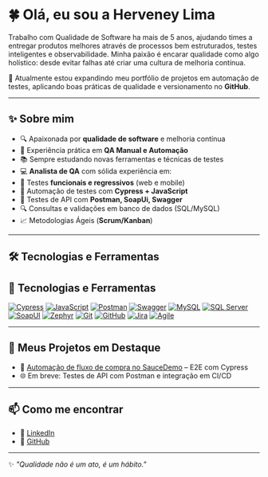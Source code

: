 # 🍀 Olá, eu sou a Herveney Lima  
Trabalho com Qualidade de Software ha mais de 5 anos, ajudando times a entregar produtos melhores através de processos bem estruturados, testes inteligentes e observabilidade. Minha paixão é encarar qualidade como algo holístico: desde evitar falhas até criar uma cultura de melhoria contínua.

🚀 Atualmente estou expandindo meu portfólio de projetos em automação de testes, aplicando boas práticas de qualidade e versionamento no **GitHub**.  

---

## ✨ Sobre mim
- 🔍 Apaixonada por **qualidade de software** e melhoria contínua  
- 🧪 Experiência prática em **QA Manual e Automação**  
- 📚 Sempre estudando novas ferramentas e técnicas de testes  
- 💻 **Analista de QA** com sólida experiência em:
- 🐞 Testes **funcionais e regressivos** (web e mobile)  
- 🤖 Automação de testes com **Cypress + JavaScript**  
- 🧩 Testes de API com **Postman, SoapUi, Swagger**  
- 🔍 Consultas e validações em banco de dados (SQL/MySQL)  
- 📈 Metodologias Ágeis (**Scrum/Kanban**)   

---

## 🛠️  Tecnologias e Ferramentas  

## 🔧 Tecnologias e Ferramentas  

[![Cypress](https://img.shields.io/badge/-Cypress-17202C?style=flat&logo=cypress&logoColor=white)](https://www.cypress.io/) 
[![JavaScript](https://img.shields.io/badge/-JavaScript-F7DF1E?style=flat&logo=javascript&logoColor=black)](https://developer.mozilla.org/pt-BR/docs/Web/JavaScript) 
[![Postman](https://img.shields.io/badge/-Postman-FF6C37?style=flat&logo=postman&logoColor=white)](https://www.postman.com/) 
[![Swagger](https://img.shields.io/badge/-Swagger-85EA2D?style=flat&logo=swagger&logoColor=black)](https://swagger.io/) 
[![MySQL](https://img.shields.io/badge/-MySQL-4479A1?style=flat&logo=mysql&logoColor=white)](https://www.mysql.com/) 
[![SQL Server](https://img.shields.io/badge/-SQL%20Server-CC2927?style=flat&logo=microsoft-sql-server&logoColor=white)](https://www.microsoft.com/sql-server) 
[![SoapUI](https://img.shields.io/badge/-SoapUI-6CB33F?style=flat&logo=soapui&logoColor=white)](https://www.soapui.org/) 
[![Zephyr](https://img.shields.io/badge/-Zephyr-2E7D32?style=flat&logo=jfrog&logoColor=white)](https://zephyrproject.org/) 
[![Git](https://img.shields.io/badge/-Git-F05032?style=flat&logo=git&logoColor=white)](https://git-scm.com/) 
[![GitHub](https://img.shields.io/badge/-GitHub-181717?style=flat&logo=github&logoColor=white)](https://github.com/herveney) 
[![Jira](https://img.shields.io/badge/-Jira-0052CC?style=flat&logo=jira&logoColor=white)](https://www.atlassian.com/software/jira) 
[![Agile](https://img.shields.io/badge/-Agile-2496ED?style=flat&logo=agile&logoColor=white)](https://en.wikipedia.org/wiki/Agile_software_development)  


---

## 📂 Meus Projetos em Destaque  

- 🤖 [Automação de fluxo de compra no SauceDemo](https://github.com/herveney/automacao-cypress) – E2E com Cypress  
- 🌐 Em breve: Testes de API com Postman e integração em CI/CD  

---

## 📫 Como me encontrar  

- 💼 [LinkedIn](https://www.linkedin.com/in/herveneylima/)  
- 🐙 [GitHub](https://github.com/herveney)  

---
✨ *"Qualidade não é um ato, é um hábito."*  
